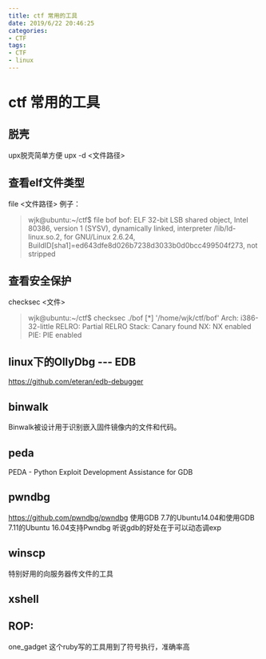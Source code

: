 ```yaml
---
title: ctf 常用的工具
date: 2019/6/22 20:46:25
categories:
- CTF
tags:
- CTF
- linux
---
```


# ctf 常用的工具

## 脱壳
<!-- more -->
upx脱壳简单方便
upx -d <文件路径>

## 查看elf文件类型
file <文件路径>
例子：

> wjk@ubuntu:~/ctf$ file bof
bof: ELF 32-bit LSB shared object, Intel 80386, version 1 (SYSV), dynamically linked, interpreter /lib/ld-linux.so.2, for GNU/Linux 2.6.24, BuildID[sha1]=ed643dfe8d026b7238d3033b0d0bcc499504f273, not stripped

## 查看安全保护
checksec <文件>
> wjk@ubuntu:~/ctf$ checksec ./bof
[*] '/home/wjk/ctf/bof'
    Arch:     i386-32-little
    RELRO:    Partial RELRO
    Stack:    Canary found
    NX:       NX enabled
    PIE:      PIE enabled

## linux下的OllyDbg --- EDB
https://github.com/eteran/edb-debugger

## binwalk
 Binwalk被设计用于识别嵌入固件镜像内的文件和代码。

## peda
PEDA - Python Exploit Development Assistance for GDB

## pwndbg
https://github.com/pwndbg/pwndbg
使用GDB 7.7的Ubuntu14.04和使用GDB 7.11的Ubuntu 16.04支持Pwndbg
听说gdb的好处在于可以动态调exp

## winscp
特别好用的向服务器传文件的工具

## xshell

## ROP:
 one_gadget 这个ruby写的工具用到了符号执行，准确率高